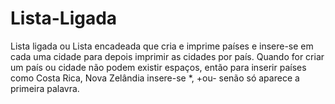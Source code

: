 # Lista-Ligada
Lista ligada ou Lista encadeada que cria e imprime países e insere-se em cada uma cidade para depois imprimir as cidades por país.
Quando for criar um país ou cidade não podem existir espaços, então para inserir países como Costa Rica, Nova Zelândia insere-se *,
+ou- senão só aparece a primeira palavra.
